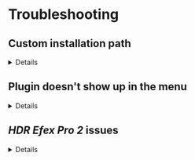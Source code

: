 # Troubleshooting

## Custom installation path

<details>

Specify path in the variable `NIK_BASE_PATH` of the script to the location of your Nik Collection installation,<br>
if you have installed the software in a non-default location.<br>

Following paths are considered *default* if the software is here, you don't need to adapt above path.:
- Linux with Wine: `$HOME/.wine/drive_c/Program Files/Google/Nik Collection`
- macOS: `/Application/Nik Collection`
- Win: `C:/Program Files/Google/Nik Collection`

</details>

## Plugin doesn't show up in the menu

<details>

Please verify with these following checks.<br>
In most case a new reinstallation of [latest GIMP3 version](https://www.gimp.org/downloads/) resolves the issues.<br>
After all, you could find posts, ask [gimp-forum.net][gimp_forum] or file an [issue report][issue_report]
with details.

### 1. Check `plugin-ins` location

In GIMP, go to `Edit > Preferences > Folders > Plug-ins`, ensure that we placed plugin folder in one of the listed directories there. This may differ between machine-wide and user installations.

### 2. Script folder
In GIMP3, the plugin script must be placed in a plugin folder with the same name as the script under `plugin-ins` location.<br>
I.e.: `<PLUGIN_LOCATION>/nikplugin/nikplugin.py` and not `<PLUGIN_LOCATION>/nikplugin.py`.

### 3. Verify GIMP installation

Ensure GIMP3 is properly installed with Python support:

1. Add official demo plugin `GIMP_INSTALL/lib/gimp/3.0/plug-ins/test-dialog/`[test-dialog.py][test_dialog]
2. Restart GIMP and check if the test plugin appears under `Filters > Development > Demos`
3. If the `Test dialog...` plugin isn't there either, then is not an issue with this plugin
but general GIMP problem, a reinstallation may help.

### 4. Check file & permissions

- Ensure you downloaded the latest version of the plugin and the *file content is intact*, as Python is sensitive to indentation.
- Under Unix-like (linux & mac), the downloaded script must have *executable* permission: `chmod +x nikplugin.py`

### 5. Test Python module availability

1. Open `GIMP > Filters > Development > Python-Fu > Python Console`
2. Input [these imports][loc_libs] into the interpreter and press `Enter`:
```python
import gi
gi.require_version("Gimp", "3.0")
gi.require_version("GimpUi", "3.0")
gi.require_version("Gegl", "0.4")
from gi.repository import GLib
from gi.repository import GObject
from gi.repository import Gegl
from gi.repository import Gimp
from gi.repository import GimpUi
from gi.repository import Gio
from gi.repository import Gtk
```

Any error indicates that the necessary Python module is missing and it's a GIMP issue that reinstallation may help.

### 6. Check for error messages

Run GIMP console in verbose mode from command-line:
```
GIMP_INSTALL/bin/gimp-console-3.0.exe --verbose
```

If error occurs, gimp reinstallation may resolve issue or file a report.

</details>

## *HDR Efex Pro 2* issues

<details>

### Documents Folder Not Found

warning message:
```md
**HDR Efex Pro 2: Folder not found**
Plugin cannot identify 'Documents' on your system
```

**Solution**:
- Modify the [candidate_paths][loc_doc] list in the `find_hdr_output()` function of your `nikplugin.py` script to include your Documents folder location if you specified it differently from the default.
- To determine your *Documents* folder location, *right-click* on your 'Documents' folder and select `Properties > Location` (win).

- Background information:
*HDR Efex Pro 2* doesn't override the input image when you click "Save". Instead, it saves the output at `Documents/INPUT_FILENAME_HDR.ext` (win).
Since GIMP Python cannot use additional lib (i.e. `win32com.client`) to query the exact Documents path, it relies on common default locations.

### Output File Not Found

warning message:
```md
**HDR Efex Pro 2: File not found**
Plugin cannot find the output [filename] in 'Documents'
```

1. The plugin found Documents folder
2. But the expected output file wasn't there after HDR Efex Pro 2 completed

This typically happens when:
- HDR Efex Pro 2 saved the file to a different location
- HDR Efex Pro 2 failed to save the file
- The file was saved with a different naming pattern than expected

**Solution**: When GIMP plugin starts the filter program, go to `SETTINGS > IMAGE OUTPUT SETTINGS > Image Output Format > JPG`. It's the default image format that the plugin expects.

</details>


<!--references -->
[gimp_forum]: https://www.gimp-forum.net/Forum-Gimp-2-99-Gimp-3-0
[issue_report]: https://github.com/iiey/nikGimp/issues
[loc_doc]: https://github.com/iiey/nikGimp/blob/29260dfe52e2e4afbd3f2bacf26f9fce0234369b/nikplugin.py#L154
[loc_libs]: https://github.com/iiey/nikGimp/blob/9c1e5f927679043a5f9697b31e055647cbd3f3a2/nikplugin.py#L18-L32
[test_dialog]: https://gitlab.gnome.org/GNOME/gimp/-/blob/master/plug-ins/python/test-dialog.py